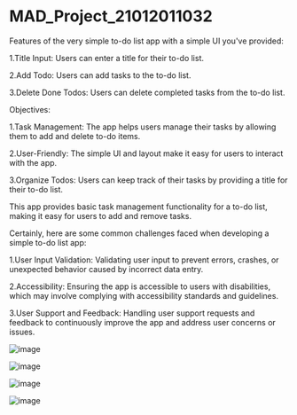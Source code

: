 # MAD_Project_21012011032

Features of the very simple to-do list app with a simple UI you've provided:

1.Title Input: Users can enter a title for their to-do list.

2.Add Todo: Users can add tasks to the to-do list.

3.Delete Done Todos: Users can delete completed tasks from the to-do list.

Objectives:

1.Task Management: The app helps users manage their tasks by allowing them to add and delete to-do items.

2.User-Friendly: The simple UI and layout make it easy for users to interact with the app.

3.Organize Todos: Users can keep track of their tasks by providing a title for their to-do list.

This app provides basic task management functionality for a to-do list, making it easy for users to add and remove tasks.

Certainly, here are some common challenges faced when developing a simple to-do list app:

1.User Input Validation: Validating user input to prevent errors, crashes, or unexpected behavior caused by incorrect data entry.

2.Accessibility: Ensuring the app is accessible to users with disabilities, which may involve complying with accessibility standards and guidelines.

3.User Support and Feedback: Handling user support requests and feedback to continuously improve the app and address user concerns or issues.

![image](https://github.com/JaviyaShreya/MAD_Project_21012011032/assets/98646013/85cdf362-b45e-4031-aee4-4520f96f7397)

![image](https://github.com/JaviyaShreya/MAD_Project_21012011032/assets/98646013/d97466e8-6c32-4adb-b54a-e13b90fabb24)

![image](https://github.com/JaviyaShreya/MAD_Project_21012011032/assets/98646013/c4180739-a904-4058-a46a-4ab109390941)

![image](https://github.com/JaviyaShreya/MAD_Project_21012011032/assets/98646013/2f09f0b8-7449-4c1c-b8ea-a7920f89269a)
